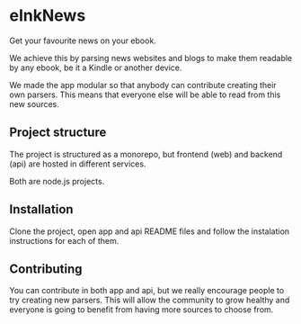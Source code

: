 # eInkNews
Get your favourite news on your ebook.

We achieve this by parsing news websites and blogs to make them readable by any ebook, be it a Kindle or another device.

We made the app modular so that anybody can contribute creating their own parsers. 
This means that everyone else will be able to read from this new sources.

## Project structure

The project is structured as a monorepo, but frontend (web) and backend (api) are hosted in different services.

Both are node.js projects.

## Installation

Clone the project, open app and api README files and follow the instalation instructions for each of them.

## Contributing

You can contribute in both app and api, but we really encourage people to try creating new parsers. 
This will allow the community to grow healthy and everyone is going to benefit from having more sources to choose from.



